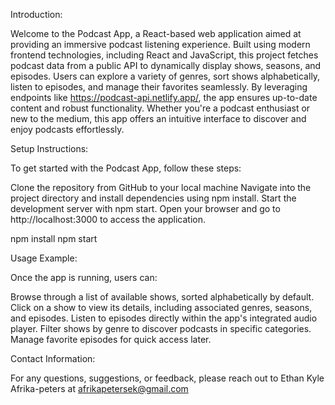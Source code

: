 Introduction:

Welcome to the Podcast App, a React-based web application aimed at providing an immersive podcast listening experience. Built using modern frontend technologies, including React and JavaScript, this project fetches podcast data from a public API to dynamically display shows, seasons, and episodes. Users can explore a variety of genres, sort shows alphabetically, listen to episodes, and manage their favorites seamlessly. By leveraging endpoints like https://podcast-api.netlify.app/, the app ensures up-to-date content and robust functionality. Whether you're a podcast enthusiast or new to the medium, this app offers an intuitive interface to discover and enjoy podcasts effortlessly.

Setup Instructions:

To get started with the Podcast App, follow these steps:

Clone the repository from GitHub to your local machine
Navigate into the project directory and install dependencies using npm install.
Start the development server with npm start.
Open your browser and go to http://localhost:3000 to access the application.

npm install
npm start

Usage Example:

Once the app is running, users can:

Browse through a list of available shows, sorted alphabetically by default.
Click on a show to view its details, including associated genres, seasons, and episodes.
Listen to episodes directly within the app's integrated audio player.
Filter shows by genre to discover podcasts in specific categories.
Manage favorite episodes for quick access later.


Contact Information:

For any questions, suggestions, or feedback, please reach out to 
Ethan Kyle Afrika-peters
at
afrikapetersek@gmail.com
